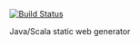 [![Build Status](https://travis-ci.org/kamenitxan/Jakon.svg?branch=master)](https://travis-ci.org/kamenitxan/Jakon)

Java/Scala static web generator 